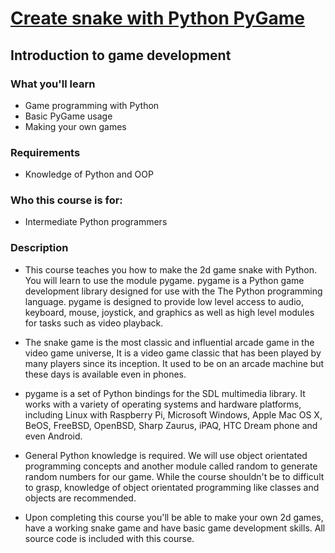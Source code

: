 # [Create snake with Python PyGame](https://www.udemy.com/course/create-snake-with-python-pygame/)
## Introduction to game development

### What you'll learn
- Game programming with Python
- Basic PyGame usage
- Making your own games

### Requirements
- Knowledge of Python and OOP

### Who this course is for:
- Intermediate Python programmers

### Description
- This course teaches you how to make the 2d game snake with Python. You will learn to use the module pygame. pygame is a Python game development library designed for use with the The Python programming language. pygame is designed to provide low level access to audio, keyboard, mouse, joystick, and graphics as well as high level modules for tasks such as video playback.

- The snake game is the most classic and influential arcade game in the video game universe, It is a video game classic that has been played by many players since its inception. It used to be on an arcade machine but these days is available even in phones.

- pygame is a set of Python bindings for the SDL multimedia library. It works with a variety of operating systems and hardware platforms, including Linux with Raspberry Pi, Microsoft Windows, Apple Mac OS X, BeOS, FreeBSD, OpenBSD, Sharp Zaurus, iPAQ, HTC Dream phone and even Android.

- General Python knowledge is required. We will use object orientated programming concepts and another module called random to generate random numbers for our game. While the course shouldn't be to difficult to grasp, knowledge of object orientated programming like classes and objects are recommended.

- Upon completing this course you'll be able to make your own 2d games, have a working snake game and have basic game development skills. All source code is included with this course.
